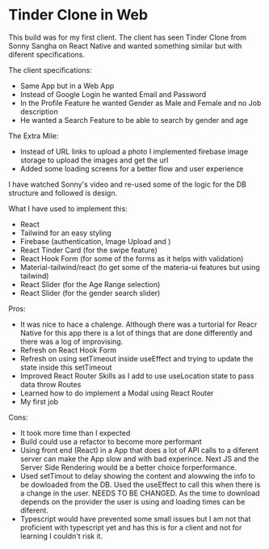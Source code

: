 # Tinder Clone in Web

This build was for my first client. The client has seen Tinder Clone from Sonny
Sangha on React Native and wanted something similar but with diferent
specifications.

The client specifications:

- Same App but in a Web App
- Instead of Google Login he wanted Email and Password
- In the Profile Feature he wanted Gender as Male and Female and no Job
  description
- He wanted a Search Feature to be able to search by gender and age

The Extra Mile:

- Instead of URL links to upload a photo I implemented firebase image storage to
  upload the images and get the url
- Added some loading screens for a better flow and user experience

I have watched Sonny's video and re-used some of the logic for the DB structure
and followed is design.

What I have used to implement this:

- React
- Tailwind for an easy styling
- Firebase (authentication, Image Upload and )
- React Tinder Card (for the swipe feature)
- React Hook Form (for some of the forms as it helps with validation)
- Material-tailwind/react (to get some of the materia-ui features but using
  tailwind)
- React Slider (for the Age Range selection)
- React Slider (for the gender search slider)

Pros:

- It was nice to hace a chalenge. Although there was a turtorial for Reacr
  Native for this app there is a lot of things that are done differently and
  there was a log of improvising.
- Refresh on React Hook Form
- Refresh on using setTimeout inside useEffect and trying to update the state
  inside this setTimeout
- Improved React Router Skills as I add to use useLocation state to pass data
  throw Routes
- Learned how to do implement a Modal using React Router
- My first job

Cons:

- It took more time than I expected
- Build could use a refactor to become more performant
- Using front end (React) in a App that does a lot of API calls to a diferent
  server can make the App slow and with bad experince. Next JS and the Server
  Side Rendering would be a better choice forperformance.
- Used setTimout to delay showing the content and alowwing the info to be
  dowloaded from the DB. Used the useEffect to call this when there is a change
  in the user. NEEDS TO BE CHANGED. As the time to download depends on the
  provider the user is using and loading times can be diferent.
- Typescript would have prevented some small issues but I am not that proficient
  with typescript yet and has this is for a client and not for learning I
  couldn't risk it.
